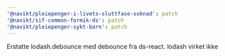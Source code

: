 ```yaml
---
'@navikt/pleiepenger-i-livets-sluttfase-soknad': patch
'@navikt/sif-common-formik-ds': patch
'@navikt/pleiepenger-sykt-barn': patch
---
```


Erstatte lodash.debounce med debounce fra ds-react. lodash virket ikke
